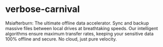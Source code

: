 # verbose-carnival
Msiafterburn: The ultimate offline data accelerator. Sync and backup massive files between local drives at breathtaking speeds. Our intelligent algorithms ensure maximum transfer rates, keeping your sensitive data 100% offline and secure. No cloud, just pure velocity.

